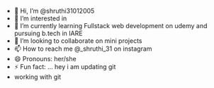 - 👋 Hi, I’m @shruthi31012005
- 👀 I’m interested in 
- 🌱 I’m currently learning Fullstack web development on udemy and pursuing b.tech in IARE
- 💞️ I’m looking to collaborate on mini projects
- 📫 How to reach me @_shruthi_31 on instagram
- 😄 Pronouns: her/she
- ⚡ Fun fact: ... hey i am updating git
- working with git 
<!---
shruthi31012005/shruthi31012005 is a ✨ special ✨ repository because its `README.md` (this file) appears on your GitHub profile.
You can click the Preview link to take a look at your changes.
--->
